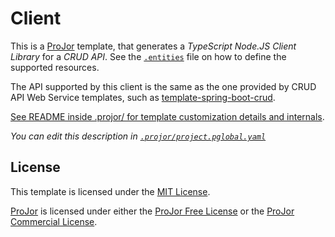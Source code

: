 # Client

This is a [ProJor](https://projor.io) template, that generates a _TypeScript Node.JS Client Library_ for a _CRUD API_. See the [`.entities`](.projor/.entities) file on how to define the supported resources.

The API supported by this client is the same as the one provided by CRUD API Web Service templates, such as [template-spring-boot-crud](https://github.com/SIOCODE-Open/template-spring-boot-crud).

[See README inside .projor/ for template customization details and internals](.projor/README.md).

_You can edit this description in [`.projor/project.pglobal.yaml`](.projor/project.pglobal.yaml)_

## License

This template is licensed under the [MIT License](LICENSE.md).

[ProJor](https://projor.io) is licensed under either the [ProJor Free License](https://license.projor.io) or the [ProJor Commercial License](https://license.projor.io).
